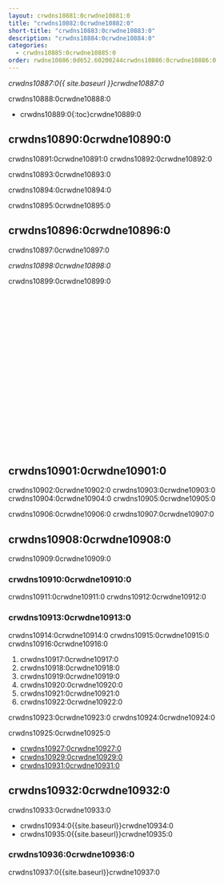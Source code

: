 ```yaml
---
layout: crwdns10881:0crwdne10881:0
title: "crwdns10882:0crwdne10882:0"
short-title: "crwdns10883:0crwdne10883:0"
description: "crwdns10884:0crwdne10884:0"
categories:
  - crwdns10885:0crwdne10885:0
order: rwdne10886:0d652.60200244crwdns10886:0crwdne10886:0
---
```

*crwdns10887:0{{ site.baseurl }}crwdne10887:0*

crwdns10888:0crwdne10888:0

- crwdns10889:0{:toc}crwdne10889:0

## crwdns10890:0crwdne10890:0

crwdns10891:0crwdne10891:0 crwdns10892:0crwdne10892:0

crwdns10893:0crwdne10893:0

crwdns10894:0crwdne10894:0

crwdns10895:0crwdne10895:0

## crwdns10896:0crwdne10896:0

crwdns10897:0crwdne10897:0

*crwdns10898:0crwdne10898:0*

crwdns10899:0crwdne10899:0

<div class="video-wrapper">
  <iframe width="560" height="315" src="crwdns10900:0crwdne10900:0" frameborder="0" allowfullscreen></iframe>
</div>

## crwdns10901:0crwdne10901:0

crwdns10902:0crwdne10902:0 crwdns10903:0crwdne10903:0 crwdns10904:0crwdne10904:0 crwdns10905:0crwdne10905:0

crwdns10906:0crwdne10906:0 crwdns10907:0crwdne10907:0

## crwdns10908:0crwdne10908:0

crwdns10909:0crwdne10909:0

### crwdns10910:0crwdne10910:0

crwdns10911:0crwdne10911:0 crwdns10912:0crwdne10912:0

### crwdns10913:0crwdne10913:0

crwdns10914:0crwdne10914:0 crwdns10915:0crwdne10915:0 crwdns10916:0crwdne10916:0

1. crwdns10917:0crwdne10917:0
2. crwdns10918:0crwdne10918:0
3. crwdns10919:0crwdne10919:0
4. crwdns10920:0crwdne10920:0
5. crwdns10921:0crwdne10921:0
6. crwdns10922:0crwdne10922:0

crwdns10923:0crwdne10923:0 crwdns10924:0crwdne10924:0

crwdns10925:0crwdne10925:0

- [crwdns10927:0crwdne10927:0](crwdns10926:0crwdne10926:0)
- [crwdns10929:0crwdne10929:0](crwdns10928:0crwdne10928:0)
- [crwdns10931:0crwdne10931:0](crwdns10930:0crwdne10930:0)

## crwdns10932:0crwdne10932:0

crwdns10933:0crwdne10933:0

- crwdns10934:0{{site.baseurl}}crwdne10934:0
- crwdns10935:0{{site.baseurl}}crwdne10935:0

### crwdns10936:0crwdne10936:0

crwdns10937:0{{site.baseurl}}crwdne10937:0